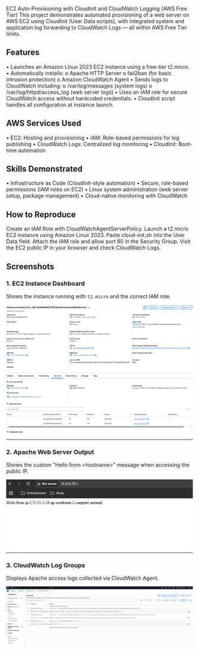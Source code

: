 EC2 Auto-Provisioning with CloudInit and CloudWatch Logging (AWS Free Tier)
This project demonstrates automated provisioning of a web server on AWS EC2 using CloudInit (User Data scripts), with integrated system and application log forwarding to CloudWatch Logs — all within AWS Free Tier limits.

## Features

•	Launches an Amazon Linux 2023 EC2 instance using a free-tier t2.micro.
•	Automatically installs:
o	Apache HTTP Server
o	fail2ban (for basic intrusion protection)
o	Amazon CloudWatch Agent
•	Sends logs to CloudWatch including:
o	/var/log/messages (system logs)
o	/var/log/httpd/access_log (web server logs)
•	Uses an IAM role for secure CloudWatch access without hardcoded credentials.
•	CloudInit script handles all configuration at instance launch.

## AWS Services Used

•	EC2: Hosting and provisioning
•	IAM: Role-based permissions for log publishing
•	CloudWatch Logs: Centralized log monitoring
•	CloudInit: Boot-time automation

## Skills Demonstrated

•	Infrastructure as Code (CloudInit-style automation)
•	Secure, role-based permissions (IAM roles on EC2)
•	Linux system administration (web server setup, package management)
•	Cloud-native monitoring with CloudWatch

## How to Reproduce

Create an IAM Role with CloudWatchAgentServerPolicy. 
Launch a t2.micro EC2 instance using Amazon Linux 2023. 
Paste cloud-init.sh into the User Data field. 
Attach the IAM role and allow port 80 in the Security Group.
Visit the EC2 public IP in your browser and check CloudWatch Logs.


## Screenshots

### 1. EC2 Instance Dashboard

Shows the instance running with `t2.micro` and the correct IAM role.

![EC2 Dashboard](screenshots/ec2-dashboard.png)

---

### 2. Apache Web Server Output

Shows the custom "Hello from \<hostname\>" message when accessing the public IP.

![Apache Output](screenshots/apache-output.png)

---

### 3. CloudWatch Log Groups

Displays Apache access logs collected via CloudWatch Agent.

![CloudWatch Logs](screenshots/cloudwatch-logs.png)
